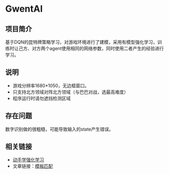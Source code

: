 # GwentAI
## 项目简介
基于DQN的昆特牌策略学习，对游戏环境进行了建模，采用有模型强化学习，训练时让己方、对方两个agent使用相同的网络参数，同时使用二者产生的经验进行学习。

## 说明
* 游戏分辨率1680\*1050，无边框窗口。
* 只支持北方领域对阵北方领域（与巴巴对战，选最高难度）
* 程序运行时请勿遮挡检测区域

## 存在问题
数字识别做的很粗糙，可能导致输入的state产生错误。

## 相关链接
*   [动手学强化学习](https://github.com/boyu-ai/Hands-on-RL)
*   文章链接：[模板匹配](https://blog.csdn.net/qq_40344307/article/details/95111626?ops_request_misc=%257B%2522request%255Fid%2522%253A%2522166528234016782248551181%2522%252C%2522scm%2522%253A%252220140713.130102334..%2522%257D&request_id=166528234016782248551181&biz_id=0&utm_medium=distribute.pc_search_result.none-task-blog-2~all~sobaiduend~default-4-95111626-null-null.142^v52^pc_rank_34_2,201^v3^control_1&utm_term=python%20cv%E6%A8%A1%E6%9D%BF%E5%8C%B9%E9%85%8D&spm=1018.2226.3001.4187)
